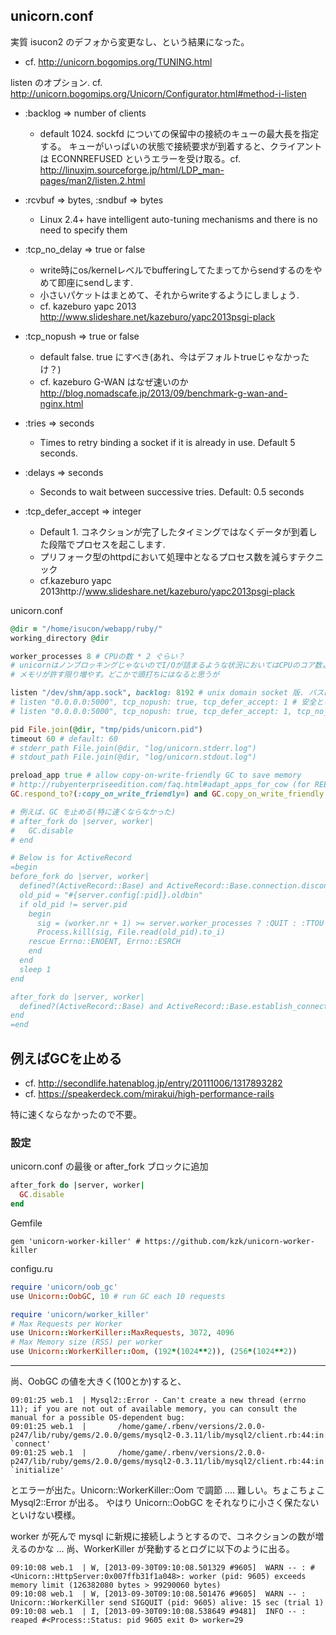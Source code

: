 ## unicorn.conf

実質 isucon2 のデフォから変更なし、という結果になった。

* cf. http://unicorn.bogomips.org/TUNING.html

listen のオプション. cf. http://unicorn.bogomips.org/Unicorn/Configurator.html#method-i-listen

* :backlog => number of clients

    * default 1024. sockfd についての保留中の接続のキューの最大長を指定する。 キューがいっぱいの状態で接続要求が到着すると、クライアントは ECONNREFUSED というエラーを受け取る。cf. http://linuxjm.sourceforge.jp/html/LDP_man-pages/man2/listen.2.html

* :rcvbuf => bytes, :sndbuf => bytes

    * Linux 2.4+ have intelligent auto-tuning mechanisms and there is no need to specify them

* :tcp_no_delay => true or false

    * write時にos/kernelレベルでbufferingしてたまってからsendするのをやめて即座にsendします.
    * 小さいパケットはまとめて、それからwriteするようにしましょう. 
    * cf. kazeburo yapc 2013 http://www.slideshare.net/kazeburo/yapc2013psgi-plack

* :tcp_nopush => true or false

    * default false. true にすべき(あれ、今はデフォルトtrueじゃなかったけ？)
    * cf. kazeburo G-WAN はなぜ速いのか http://blog.nomadscafe.jp/2013/09/benchmark-g-wan-and-nginx.html

* :tries => seconds

    * Times to retry binding a socket if it is already in use. Default 5 seconds.

* :delays => seconds

    * Seconds to wait between successive tries. Default: 0.5 seconds

* :tcp_defer_accept => integer

    * Default 1. コネクションが完了したタイミングではなくデータが到着した段階でプロセスを起こします.
    * プリフォーク型のhttpdにおいて処理中となるプロセス数を減らすテクニック
    * cf.kazeburo yapc 2013http://www.slideshare.net/kazeburo/yapc2013psgi-plack

unicorn.conf

```ruby
@dir = "/home/isucon/webapp/ruby/"
working_directory @dir

worker_processes 8 # CPUの数 * 2 ぐらい？
# unicornはノンブロッキングじゃないのでI/Oが詰まるような状況においてはCPUのコア数より増やしたほうが効率が良い.
# メモリが許す限り増やす。どこかで頭打ちにはなると思うが

listen "/dev/shm/app.sock", backlog: 8192 # unix domain socket 版. パスは nginx と合わせること
# listen "0.0.0.0:5000", tcp_nopush: true, tcp_defer_accept: 1 # 安全というかデフォ
# listen "0.0.0.0:5000", tcp_nopush: true, tcp_defer_accept: 1, tcp_no_delay: true # アプリの実装を気を付ける必要あり

pid File.join(@dir, "tmp/pids/unicorn.pid")
timeout 60 # default: 60
# stderr_path File.join(@dir, "log/unicorn.stderr.log")
# stdout_path File.join(@dir, "log/unicorn.stdout.log")

preload_app true # allow copy-on-write-friendly GC to save memory
# http://rubyenterpriseedition.com/faq.html#adapt_apps_for_cow (for REE, probably not necessary)
GC.respond_to?(:copy_on_write_friendly=) and GC.copy_on_write_friendly = true

# 例えば、GC を止める(特に速くならなかった)
# after_fork do |server, worker|
#   GC.disable
# end

# Below is for ActiveRecord
=begin
before_fork do |server, worker|
  defined?(ActiveRecord::Base) and ActiveRecord::Base.connection.disconnect!
  old_pid = "#{server.config[:pid]}.oldbin"
  if old_pid != server.pid
    begin
      sig = (worker.nr + 1) >= server.worker_processes ? :QUIT : :TTOU
      Process.kill(sig, File.read(old_pid).to_i)
    rescue Errno::ENOENT, Errno::ESRCH
    end
  end
  sleep 1
end

after_fork do |server, worker|
  defined?(ActiveRecord::Base) and ActiveRecord::Base.establish_connection
end
=end
```

## 例えばGCを止める

* cf. http://secondlife.hatenablog.jp/entry/20111006/1317893282
* cf. https://speakerdeck.com/mirakui/high-performance-rails

特に速くならなかったので不要。

### 設定

unicorn.conf の最後 or after_fork ブロックに追加

```ruby
after_fork do |server, worker|
  GC.disable
end
```

Gemfile

```
gem 'unicorn-worker-killer' # https://github.com/kzk/unicorn-worker-killer
```

configu.ru

```ruby
require 'unicorn/oob_gc'
use Unicorn::OobGC, 10 # run GC each 10 requests

require 'unicorn/worker_killer'
# Max Requests per Worker
use Unicorn::WorkerKiller::MaxRequests, 3072, 4096
# Max Memory size (RSS) per worker
use Unicorn::WorkerKiller::Oom, (192*(1024**2)), (256*(1024**2))
```

-----------

尚、OobGC の値を大きく(100とか)すると、

```
09:01:25 web.1  | Mysql2::Error - Can't create a new thread (errno 11); if you are not out of available memory, you can consult the manual for a possible OS-dependent bug:
09:01:25 web.1  |       /home/game/.rbenv/versions/2.0.0-p247/lib/ruby/gems/2.0.0/gems/mysql2-0.3.11/lib/mysql2/client.rb:44:in `connect'
09:01:25 web.1  |       /home/game/.rbenv/versions/2.0.0-p247/lib/ruby/gems/2.0.0/gems/mysql2-0.3.11/lib/mysql2/client.rb:44:in `initialize'
```
とエラーが出た。Unicorn::WorkerKiller::Oom で調節 .... 難しい。ちょこちょこ Mysql2::Error が出る。
やはり Unicorn::OobGC をそれなりに小さく保たないといけない模様。

worker が死んで mysql に新規に接続しようとするので、コネクションの数が増えるのかな ...
尚、WorkerKiller が発動するとログに以下のように出る。

```
09:10:08 web.1  | W, [2013-09-30T09:10:08.501329 #9605]  WARN -- : #<Unicorn::HttpServer:0x007ffb31f1a048>: worker (pid: 9605) exceeds memory limit (126382080 bytes > 99290060 bytes)
09:10:08 web.1  | W, [2013-09-30T09:10:08.501476 #9605]  WARN -- : Unicorn::WorkerKiller send SIGQUIT (pid: 9605) alive: 15 sec (trial 1)
09:10:08 web.1  | I, [2013-09-30T09:10:08.538649 #9481]  INFO -- : reaped #<Process::Status: pid 9605 exit 0> worker=29
```

